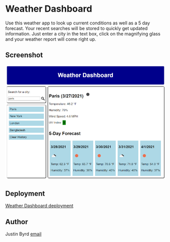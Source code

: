 # Weather Dashboard
Use this weather app to look up current conditions as well as a 5 day forecast.  Your recent searches will be stored to quickly get updated information.  Just enter a city in the text box, click on the magnifying glass and your weather report will come right up.

## Screenshot
![Weather Dashboard screenshot](./assets/screenshot.png)

## Deployment
[Weather Dashboard deployment](https://justinnbyrd.github.io/weather-dashboard/)

## Author
Justin Byrd [email](mailto:justin_byrd@hotmail.com)